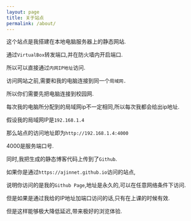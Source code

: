 ```yaml
---
layout: page
title: 关于站点
permalink: /about/
---
```


这个站点是我搭建在本地电脑服务器上的静态网站.

通过``VirtualBox``转发端口,并在防火墙内开启端口.

所以可以直接通过``内网IP地址``访问.

访问网站之前,需要和我的电脑连接到同一个``局域网.``

所以你们需要先把电脑连接到校园网.

每次我的电脑所分配到的局域网ip不一定相同,所以每次我都会给出ip地址.

假设我的局域网IP是``192.168.1.4``

那么站点的访问地址即为``http://192.168.1.4:4000``

4000是服务端口号.

同时,我把生成的静态博客代码上传到了``Github``.

如果你是通过``https://ajinnet.github.io``访问的站点,

说明你访问的是我的``Github Page``,地址是永久的,可以在任意网络条件下访问.

但是如果是通过我给的IP地址加端口访问的话,只有在上课的时候有效.

但是这样能够极大降低延迟,带来极好的浏览体验.

